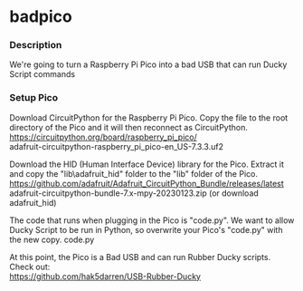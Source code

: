 # badpico

### Description
We're going to turn a Raspberry Pi Pico into a bad USB that can run Ducky Script commands

### Setup Pico
Download CircuitPython for the Raspberry Pi Pico.  Copy the file to the root directory of the Pico and it will then reconnect as CircuitPython.  
https://circuitpython.org/board/raspberry_pi_pico/  
adafruit-circuitpython-raspberry_pi_pico-en_US-7.3.3.uf2

Download the HID (Human Interface Device) library for the Pico.  Extract it and copy the "lib\adafruit_hid" folder to the "lib" folder of the Pico.  
https://github.com/adafruit/Adafruit_CircuitPython_Bundle/releases/latest  
adafruit-circuitpython-bundle-7.x-mpy-20230123.zip (or download adafruit_hid)

The code that runs when plugging in the Pico is "code.py".  We want to allow Ducky Script to be run in Python, so overwrite your Pico's "code.py" with the new copy.
code.py

At this point, the Pico is a Bad USB and can run Rubber Ducky scripts.  Check out:  
https://github.com/hak5darren/USB-Rubber-Ducky







